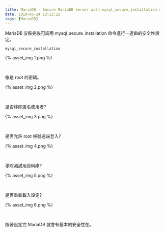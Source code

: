```yaml
---
title: MariaDB - Secure MariaDB server with mysql_secure_installation command
date: 2019-06-24 13:21:22
tags: [MariaDB]
---
```


MariaDB 安裝完後可調用 mysql_secure_installation 命令進行一連串的安全性設定。  

<!-- More -->

    mysql_secure_installation

{% asset_img 1.png %}

</br>


像是 root 的密碼。  

{% asset_img 2.png %}

</br>


是否移除匿名使用者?  

{% asset_img 3.png %}

</br>


是否允許 root 帳號遠端登入?

{% asset_img 4.png %}

</br>


移除測試用資料庫?

{% asset_img 5.png %}

</br>


是否重新載入設定?

{% asset_img 6.png %}

</br>


照著設定完 MariaDB 就會有基本的安全性在。  
